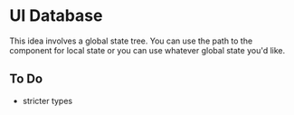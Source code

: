 # UI Database

This idea involves a global state tree. You can use the path to the component for local state or you can use whatever global state you'd like.

## To Do

- stricter types